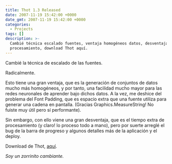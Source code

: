 ```yaml
---
title: Thot 1.3 Released
date: 2007-11-19 15:42:00 +0000
date_gmt: 2007-11-19 15:42:00 +0000
categories:
  - Projects
tags: []
description: >-
  Cambié técnica escalado fuentes, ventaja homogéneos datos, desventaja
  procesamiento, download Thot aquí.
---
```



Cambié la técnica de escalado de las fuentes.

Radicalmente.

Esto tiene una gran ventaja, que es la generación de conjuntos de datos mucho más homogéneos, y por tanto, una facilidad mucho mayor para las redes neuronales de aprender bajo dichos datos. A la vez, me deshice del problema del Font Padding, que es espacio extra que una fuente utiliza para generar una cadena en pantalla. (Gracias Graphics.MeasureString! No fuiste muy útil pero sí performante).

Sin embargo, con ello viene una gran desventaja, que es el tiempo extra de procesamiento (y claro! lo proceso todo a mano), pero por suerte arreglé el bug de la barra de progreso y algunos detalles más de la aplicación y el deploy.

Download de Thot, [aquí](http://alphagma.googlepages.com).

_Soy un zorrinito cambiante._
